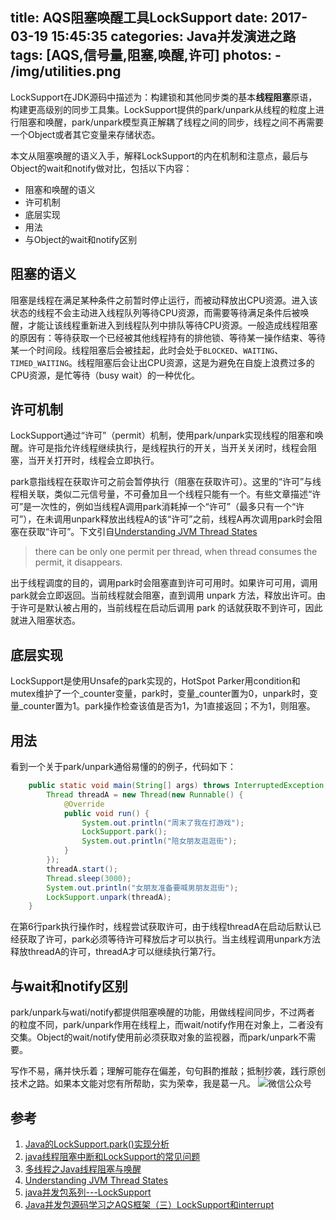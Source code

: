 title: AQS阻塞唤醒工具LockSupport
date: 2017-03-19 15:45:35
categories: Java并发演进之路
tags: [AQS,信号量,阻塞,唤醒,许可]
photos:
    - /img/utilities.png
---
LockSupport在JDK源码中描述为：构建锁和其他同步类的基本**线程阻塞**原语，构建更高级别的同步工具集。LockSupport提供的park/unpark从线程的粒度上进行阻塞和唤醒，park/unpark模型真正解耦了线程之间的同步，线程之间不再需要一个Object或者其它变量来存储状态。
<!--more-->

本文从阻塞唤醒的语义入手，解释LockSupport的内在机制和注意点，最后与Object的wait和notify做对比，包括以下内容：
- 阻塞和唤醒的语义
- 许可机制
- 底层实现
- 用法
- 与Object的wait和notify区别

## 阻塞的语义
阻塞是线程在满足某种条件之前暂时停止运行，而被动释放出CPU资源。进入该状态的线程不会主动进入线程队列等待CPU资源，而需要等待满足条件后被唤醒，才能让该线程重新进入到线程队列中排队等待CPU资源。一般造成线程阻塞的原因有：等待获取一个已经被其他线程持有的排他锁、等待某一操作结束、等待某一个时间段。线程阻塞后会被挂起，此时会处于`BLOCKED`、`WAITING`、`TIMED_WAITING`。线程阻塞后会让出CPU资源，这是为避免在自旋上浪费过多的CPU资源，是忙等待（busy wait）的一种优化。

## 许可机制
LockSupport通过“许可”（permit）机制，使用park/unpark实现线程的阻塞和唤醒。许可是指允许线程继续执行，是线程执行的开关，当开关关闭时，线程会阻塞，当开关打开时，线程会立即执行。

park意指线程在获取许可之前会暂停执行（阻塞在获取许可）。这里的“许可”与线程相关联，类似二元信号量，不可叠加且一个线程只能有一个。有些文章描述“许可”是一次性的，例如当线程A调用park消耗掉一个“许可”（最多只有一个“许可”），在未调用unpark释放出线程A的该“许可”之前，线程A再次调用park时会阻塞在获取“许可”。下文引自[Understanding JVM Thread States](http://xmlandmore.blogspot.com/2012/08/understanding-jvm-thread-states.html)
> there can be only one permit per thread, when thread consumes the permit, it disappears.

出于线程调度的目的，调用park时会阻塞直到许可可用时。如果许可可用，调用park就会立即返回。当前线程就会阻塞，直到调用 unpark 方法，释放出许可。由于许可是默认被占用的，当前线程在启动后调用 park 的话就获取不到许可，因此就进入阻塞状态。

## 底层实现
LockSupport是使用Unsafe的park实现的，HotSpot Parker用condition和mutex维护了一个_counter变量，park时，变量_counter置为0，unpark时，变量_counter置为1。park操作检查该值是否为1，为1直接返回；不为1，则阻塞。

## 用法
看到一个关于park/unpark通俗易懂的的例子，代码如下：
```java
    public static void main(String[] args) throws InterruptedException {
        Thread threadA = new Thread(new Runnable() {
            @Override
            public void run() {
                System.out.println("周末了我在打游戏");
                LockSupport.park();
                System.out.println("陪女朋友逛逛街");
            }
        });
        threadA.start();
        Thread.sleep(3000);
        System.out.println("女朋友准备要喊男朋友逛街");
        LockSupport.unpark(threadA);
    }
```
在第6行park执行操作时，线程尝试获取许可，由于线程threadA在启动后默认已经获取了许可，park必须等待许可释放后才可以执行。当主线程调用unpark方法释放threadA的许可，threadA才可以继续执行第7行。

## 与wait和notify区别
park/unpark与wati/notify都提供阻塞唤醒的功能，用做线程间同步，不过两者 的粒度不同，park/unpark作用在线程上，而wait/notify作用在对象上，二者没有交集。Object的wait/notify使用前必须获取对象的监视器，而park/unpark不需要。

写作不易，痛并快乐着；理解可能存在偏差，句句斟酌推敲；抵制抄袭，践行原创技术之路。如果本文能对您有所帮助，实为荣幸，我是葛一凡。
![微信公众号](/img/qrcode.jpg "微信公众号")

## 参考
1. [Java的LockSupport.park()实现分析](http://blog.csdn.net/hengyunabc/article/details/28126139)
2. [java线程阻塞中断和LockSupport的常见问题](http://agapple.iteye.com/blog/970055)
3. [多线程之Java线程阻塞与唤醒](http://blog.csdn.net/wangyangzhizhou/article/details/41777547)
4. [Understanding JVM Thread States](http://xmlandmore.blogspot.com/2012/08/understanding-jvm-thread-states.html)
5. [ java并发包系列---LockSupport](http://blog.csdn.net/opensure/article/details/53349698)
6. [Java并发包源码学习之AQS框架（三）LockSupport和interrupt](http://www.cnblogs.com/zhanjindong/p/java-concurrent-package-aqs-locksupport-and-thread-interrupt.html)